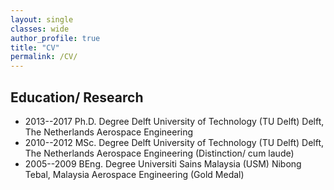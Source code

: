 ```yaml
---
layout: single
classes: wide
author_profile: true
title: "CV"
permalink: /CV/
---
```


## Education/ Research
- 2013--2017 Ph.D. Degree Delft University of Technology (TU Delft) Delft, The Netherlands Aerospace Engineering
- 2010--2012 MSc. Degree Delft University of Technology (TU Delft) Delft, The Netherlands Aerospace Engineering (Distinction/ cum laude)
- 2005--2009 BEng. Degree Universiti Sains Malaysia (USM) Nibong Tebal, Malaysia Aerospace Engineering (Gold Medal)
